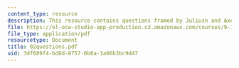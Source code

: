 ```yaml
---
content_type: resource
description: This resource contains questions framed by Juliusn and Axel.
file: https://ol-ocw-studio-app-production.s3.amazonaws.com/courses/9-12-experimental-molecular-neurobiology-fall-2006/3df689f4bd8d87570b6a1a66b3bc9d47_02questions.pdf
file_type: application/pdf
resourcetype: Document
title: 02questions.pdf
uid: 3df689f4-bd8d-8757-0b6a-1a66b3bc9d47
---
```

